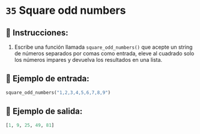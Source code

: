 # `35` Square odd numbers

## 📝 Instrucciones:

1. Escribe una función llamada `square_odd_numbers()` que acepte un string de números separados por comas como entrada, eleve al cuadrado solo los números impares y devuelva los resultados en una lista.

## 📎 Ejemplo de entrada:

```py
square_odd_numbers("1,2,3,4,5,6,7,8,9")
```

## 📎 Ejemplo de salida:

```py
[1, 9, 25, 49, 81]
```
